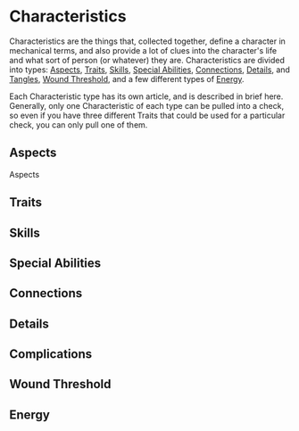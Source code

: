 # Characteristics

Characteristics are the things that, collected together, define a character in mechanical terms, and also provide a lot of clues into the character's life and what sort of person (or whatever) they are. Characteristics are divided into types: [Aspects](Aspects.md), [Traits](Traits.md), [Skills](Skills.md), [Special Abilities](SpecialAbilities.md), [Connections](Connections.md), [Details](Details.md), and [Tangles](Tangles.md), [Wound Threshold](WoundThreshold.md), and a few different types of [Energy](Energy.md).

Each Characteristic type has its own article, and is described in brief here. Generally, only one Characteristic of each type can be pulled into a check, so even if you have three different Traits that could be used for a particular check, you can only pull one of them.

## Aspects

Aspects

## Traits

## Skills

## Special Abilities

## Connections

## Details

## Complications

## Wound Threshold

## Energy